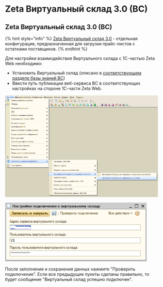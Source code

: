 # Zeta Виртуальный склад 3.0 \(ВС\)

## Zeta Виртуальный склад 3.0 \(ВС\)

{% hint style="info" %}
[Zeta Виртуальный склад 3.0](https://www.zetasoft.ru/products-zeta-vs/) - отдельная конфигурация, предназначенная для загрузки прайс-листов с остатками поставщиков.
{% endhint %}

Для настройки взаимодействия Виртуального склада с 1С-частью Zeta Web необходимо:

* Установить Виртуальный склад \(описано в [соответствующем разделе базы знаний ВС](https://help-vs.zetasoft.ru/ustanovka)\)
* Ввести путь публикации веб-сервиса ВС в соответствующих настройках на стороне 1С-части Zeta Web.

![](../../.gitbook/assets/image%20%28103%29.png)

![](../../.gitbook/assets/image%20%28130%29.png)

После заполнения и сохранения данных нажмите "Проверить подключение". Если все предыдущие пункты сделаны правильно, то будет сообщение "Виртуальный склад успешно подключен".

